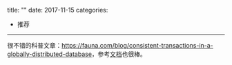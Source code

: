 title: ""
date: 2017-11-15
categories:
- 推荐
---

很不错的科普文章：<https://fauna.com/blog/consistent-transactions-in-a-globally-distributed-database>，参考[文档](https://raft.github.io/raft.pdf)也很棒。
